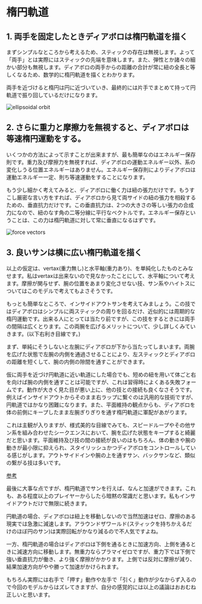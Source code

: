 # 楕円軌道

## 1. 両手を固定したときディアボロは楕円軌道を描く

まずシンプルなところから考えるため、スティックの存在は無視します。よって「両手」とは実際にはスティックの先端を意味します。また、弾性とか諸々の細かい部分も無視します。ディアボロの両手からの距離の合計が常に紐の全長と等しくなるため、数学的に楕円軌道を描くとわかります。

両手を近づけると楕円は円に近づいていき、最終的には片手でまとめて持って円軌道で振り回しているだけになります。

![ellipsoidal orbit](/fig/ellip.jpg)

## 2. さらに重力と摩擦力を無視すると、ディアボロは等速楕円運動をする。

いくつかの方法によって示すことが出来ますが、最も簡単なのはエネルギー保存則です。重力及び摩擦力を無視すれば、ディアボロの運動エネルギー以外、系の変化しうる位置エネルギーはありません。エネルギー保存則によりディアボロは運動エネルギー一定、則ち等速運動をすることになります。

もう少し細かく考えてみると、ディアボロに働く力は紐の張力だけです。もうすこし厳密な言い方をすれば、ディアボロから見て両サイドの紐の張力を相殺するための、垂直抗力だけです。この垂直抗力は、2つの大きさの等しい張力の合成力になので、紐のなす角の二等分線に平行なベクトルです。エネルギー保存ということは、この力は楕円軌道に対して常に垂直になるはずです。

![force vectors](/fig/force.jpg)

## 3. 良いサンは横に広い楕円軌道を描く

以上の仮定は、vertax(重力無し)と水平軸(重力あり)、を単純化したものとみなせます。私はvertaxは出来ないので見なかったことにして、水平軸について考えます。摩擦が関与せず、腕の位置をあまり変化させない技、サン系やハイトスについてはこのモデルで考えてもよさそうです。

もっとも簡単なところで、インサイドアウトサンを考えてみましょう。この技ではディアボロはシンプルに両スティックの周りを回るだけ、近似的には周期的な楕円運動です。出来る人にとっては当たり前ですが、この技をするときには両手の間隔は広くとります。この両腕を広げるメリットについて、少し詳しくみていきます。(以下右利き目線です。)

まず、単純にそうしないと左腕にディアボロが下から当たってしまいます。両腕を広げた状態で左腕の内側を通過させることにより、左スティックとディアボロの距離を短くして、腕の内側の隙間を通すことができます。

仮に両手を近づけ円軌道に近い軌道にした場合でも、短めの紐を用いて体ごと右を向けば腕の内側を通すことは可能ですが、これは習得時によくある失敗フォームです。動作が大きく見た目が悪い上に、他の技との接続も良くなさそうです。例えばインサイドアウトからそのまま右ラップに繋ぐのは汎用的な技術ですが、円軌道ではかなり困難になります。また、平面維持の観点からも、ディアボロを体の前側にキープしたまま左腕ぎりぎりを通す楕円軌道に軍配があがります。

これは主観が入りますが、様式美的な目線でみても、スピードループやその他サン系を組み合わせたシークエンスにおいて、腕を広げた状態をキープすると綺麗だと思います。平面維持及び技の間の接続が良いのはもちろん、体の動きや腕の動きが最小限に抑えられ、スタイリッシュかつディアボロをコントロールしている感じがします。アウトサイドインや腕の上を通すサン、バックサンなど、類似の繋がる技は多いです。

[参考](https://www.youtube.com/watch?v=5yGe3qrItQQ)

最後に大事な点ですが、楕円軌道でサンを行えば、なんと加速ができます。これも、ある程度以上のプレイヤーからしたら暗黙の常識だと思います。私もインサイドアウトだけで無限に続きます。

円軌道の場合、ディアボロは紐上を移動しないので当然加速はゼロ、摩擦のある現実では急激に減速します。アラウンドザワールド(スティックを持ちかえるだけのほぼ円のサン)は実際回転がかなり減るので不人気ですよね。

一方、楕円軌道の場合はディアボロは下側を通るときに加速方向、上側を通るときに減速方向に移動します。無重力ならプラマイゼロですが、重力下では下側で強い垂直抗力が働き、より強く摩擦がかかります。上側では反対に摩擦が減り、結果加速方向がやや勝って加速がかけられます。

もちろん実際には右手で「押す」動作や左手で「引く」動作が少なからず入るので今回のモデルからはズレてきますが、自分の感覚的には以上の議論はおおむね正しいと思います。